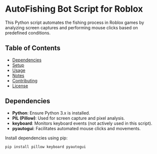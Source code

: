 # AutoFishing Bot Script for Roblox

This Python script automates the fishing process in Roblox games by analyzing screen captures and performing mouse clicks based on predefined conditions.

## Table of Contents

- [Dependencies](#dependencies)
- [Setup](#setup)
- [Usage](#usage)
- [Notes](#notes)
- [Contributing](#contributing)
- [License](#license)

## Dependencies

- **Python**: Ensure Python 3.x is installed.
- **PIL (Pillow)**: Used for screen capture and pixel analysis.
- **keyboard**: Monitors keyboard events (not actively used in this script).
- **pyautogui**: Facilitates automated mouse clicks and movements.

Install dependencies using pip:

```bash
pip install pillow keyboard pyautogui
